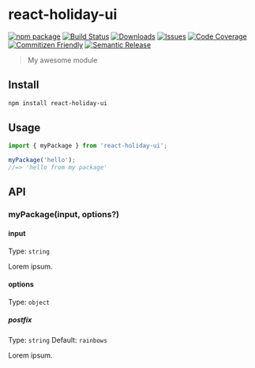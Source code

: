 # react-holiday-ui

[![npm package][npm-img]][npm-url]
[![Build Status][build-img]][build-url]
[![Downloads][downloads-img]][downloads-url]
[![Issues][issues-img]][issues-url]
[![Code Coverage][codecov-img]][codecov-url]
[![Commitizen Friendly][commitizen-img]][commitizen-url]
[![Semantic Release][semantic-release-img]][semantic-release-url]

> My awesome module

## Install

```bash
npm install react-holiday-ui
```

## Usage

```ts
import { myPackage } from 'react-holiday-ui';

myPackage('hello');
//=> 'hello from my package'
```

## API

### myPackage(input, options?)

#### input

Type: `string`

Lorem ipsum.

#### options

Type: `object`

##### postfix

Type: `string`
Default: `rainbows`

Lorem ipsum.

[build-img]:https://github.com/ericdudley/react-holiday-ui/actions/workflows/release.yml/badge.svg
[build-url]:https://github.com/ericdudley/react-holiday-ui/actions/workflows/release.yml
[downloads-img]:https://img.shields.io/npm/dt/react-holiday-ui
[downloads-url]:https://www.npmtrends.com/react-holiday-ui
[npm-img]:https://img.shields.io/npm/v/react-holiday-ui
[npm-url]:https://www.npmjs.com/package/react-holiday-ui
[issues-img]:https://img.shields.io/github/issues/ericdudley/react-holiday-ui
[issues-url]:https://github.com/ericdudley/react-holiday-ui/issues
[codecov-img]:https://codecov.io/gh/ericdudley/react-holiday-ui/branch/main/graph/badge.svg
[codecov-url]:https://codecov.io/gh/ericdudley/react-holiday-ui
[semantic-release-img]:https://img.shields.io/badge/%20%20%F0%9F%93%A6%F0%9F%9A%80-semantic--release-e10079.svg
[semantic-release-url]:https://github.com/semantic-release/semantic-release
[commitizen-img]:https://img.shields.io/badge/commitizen-friendly-brightgreen.svg
[commitizen-url]:http://commitizen.github.io/cz-cli/
